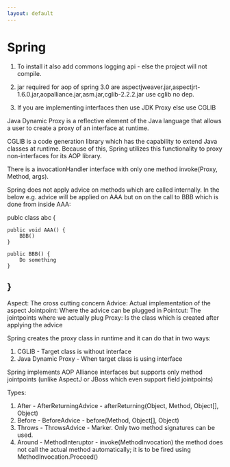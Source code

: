 ```yaml
---
layout: default
---
```

# Spring

1. To install it also add commons logging api - else the project will not compile.

2. jar required for aop of spring 3.0 are aspectjweaver.jar,aspectjrt-1.6.0.jar,aopalliance.jar,asm.jar,cglib-2.2.2.jar
    use cglib no dep.
3. If you are implementing interfaces then use JDK Proxy else use CGLIB

Java Dynamic Proxy is a reflective element of the Java language that allows a user to create a proxy of an interface at runtime. 

CGLIB is a code generation library which has the capability to extend Java classes at runtime. Because of this, Spring utilizes this functionality to proxy non-interfaces for its AOP library.

There is a invocationHandler interface with only one method invoke(Proxy, Method, args).

Spring does not apply advice on methods which are called internally. In the below e.g. advice will be applied on AAA but on on the call to BBB which is done from inside AAA:

publc class abc {

    public void AAA() {
        BBB()
    }

    public BBB() {
        Do something
    }
}
---------------------------------------------------
Aspect: The cross cutting concern
Advice: Actual implementation of the aspect
Jointpoint: Where the advice can be plugged in
Pointcut: The jointpoints where we actually plug
Proxy: Is the class which is created after applying the advice

Spring creates the proxy class in runtime and it can do that in two ways:
1. CGLIB - Target class is without interface
2. Java Dynamic Proxy - When target class is using interface

Spring implements AOP Alliance interfaces but supports only method jointpoints (unlike AspectJ or JBoss which even support field jointpoints)

Types:
1. After - AfterReturningAdvice - afterReturning(Object, Method, Object[], Object)
2. Before - BeforeAdvice - before(Method, Object[], Object)
3. Throws - ThrowsAdvice - Marker. Only two method signatures can be used. 
4. Around - MethodInteruptor - invoke(MethodInvocation) the method does not call the actual method automatically; it is to be fired using MethodInvocation.Proceed()